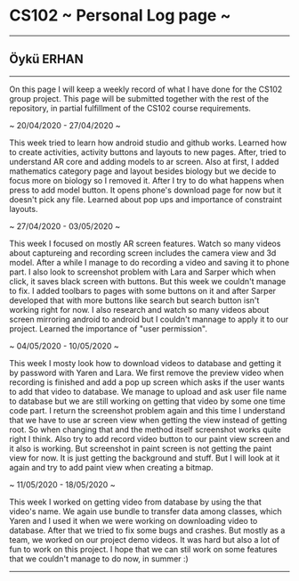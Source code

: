 # CS102 ~ Personal Log page ~
****
## Öykü ERHAN
****

On this page I will keep a weekly record of what I have done for the CS102 group project. This page will be submitted together with the rest of the repository, in partial fulfillment of the CS102 course requirements.

~ 20/04/2020 - 27/04/2020 ~

This week tried to learn how android studio and github works. Learned how to create activities, activity buttons and layouts to new pages. After, tried to understand AR core and adding models to ar screen. Also at first, I added mathematics category page and layout besides biology but we decide to focus more on biology so I removed it. After I try to do what happens when press to add model button. It opens phone's download page for now but it doesn't pick any file. Learned about pop ups and importance of constraint layouts.

~ 27/04/2020 - 03/05/2020 ~

This week I focused on mostly AR screen features. Watch so many videos about captureing and recording screen includes the camera view and 3d model. After a while I manage to do recording a video and saving it to phone part. I also look to screenshot problem with Lara and Sarper which when click, it saves black screen with buttons. But this week we couldn't manage to fix. I added toolbars to pages with some buttons on it and after Sarper developed that with more buttons like search but search button isn't working right for now. I also research and watch so many videos about screen mirroring android to android but I couldn't mannage to apply it to our project. Learned the importance of "user permission".

~ 04/05/2020 - 10/05/2020 ~

This week I mosty look how to download videos to database and getting it by password with Yaren and Lara. We first remove the preview video when recording is finished and add a pop up screen which asks if the user wants to add that video to database. We manage to upload and ask user file name to database but we are still working on getting that video by some one time code part. I return the screenshot problem again and this time I understand that we have to use ar screen view when getting the view instead of getting root. So when changing that and the method itself screenshot works quite right I think. Also try to add record video button to our paint view screen and it also is working. But screenshot in paint screen is not getting the paint view for now. It is just getting the background and stuff. But I will look at it again and try to add paint view when creating a bitmap.

~ 11/05/2020 - 18/05/2020 ~

This week I worked on getting video from database by using the that video's name. We again use bundle to transfer data among classes, which Yaren and I used it when we were working on downloading video to database. After that we tried to fix some bugs and crashes. But mostly as a team, we worked on our project demo videos. It was hard but also a lot of fun to work on this project. I hope that we can stil work on some features that we couldn't manage to do now, in summer :)
****
